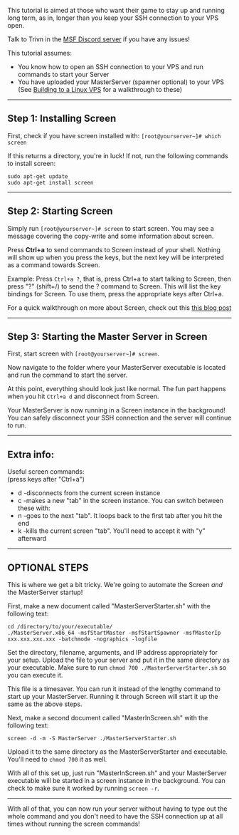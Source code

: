 This tutorial is aimed at those who want their game to stay up and running long term, as in, longer than you keep your SSH connection to your VPS open.

Talk to Trivn in the [MSF Discord server](https://discord.gg/ZqGummZ) if you have any issues!

This tutorial assumes:  
* You know how to open an SSH connection to your VPS and run commands to start your Server  
* You have uploaded your MasterServer (spawner optional) to your VPS  
(See [Building to a Linux VPS](https://github.com/alvyxaz/barebones-masterserver/wiki/Tutorial:-Building-to-Linux-VPS) for a walkthrough to these)  

---

## Step 1: Installing Screen

First, check if you have screen installed with:
`[root@yourserver~]# which screen`

If this returns a directory, you're in luck! If not, run the following commands to install screen:  
```
sudo apt-get update
sudo apt-get install screen
```

---

## Step 2: Starting Screen

Simply run `[root@yourserver~]# screen` to start screen. You may see a message covering the copy-write and some information about screen.

Press **Ctrl+a** to send commands to Screen instead of your shell. Nothing will show up when you press the keys, but the next key will be interpreted as a command towards Screen.

Example: Press `Ctrl+a ?`, that is, press Ctrl+a to start talking to Screen, then press "?" (shift+/) to send the ? command to Screen. This will list the key bindings for Screen. To use them, press the appropriate keys after Ctrl+a.

For a quick walkthrough on more about Screen, check out this [this blog post](https://www.rackaid.com/blog/linux-screen-tutorial-and-how-to/)

---

## Step 3: Starting the Master Server in Screen

First, start screen with `[root@yourserver~]# screen`.

Now navigate to the folder where your MasterServer executable is located and run the command to start the server.

At this point, everything should look just like normal. The fun part happens when you hit `Ctrl+a d` and disconnect from Screen.

Your MasterServer is now running in a Screen instance in the background! You can safely disconnect your SSH connection and the server will continue to run.

---

## Extra info:

Useful screen commands:  
(press keys after "Ctrl+a")  
* d -disconnects from the current screen instance  
* c -makes a new "tab" in the screen instance. You can switch between these with:  
* n -goes to the next "tab". It loops back to the first tab after you hit the end  
* k -kills the current screen "tab". You'll need to accept it with "y" afterward

---

## OPTIONAL STEPS

This is where we get a bit tricky. We're going to automate the Screen _and_ the MasterServer startup!

First, make a new document called "MasterServerStarter.sh" with the following text:

```
cd /directory/to/your/executable/
./MasterServer.x86_64 -msfStartMaster -msfStartSpawner -msfMasterIp xxx.xxx.xxx.xxx -batchmode -nographics -logfile
```

Set the directory, filename, arguments, and IP address appropriately for your setup. Upload the file to your server and put it in the same directory as your executable. Make sure to run `chmod 700 ./MasterServerStarter.sh` so you can execute it.

This file is a timesaver. You can run it instead of the lengthy command to start up your MasterServer. Running it through Screen will start it up the same as the above steps.

Next, make a second document called "MasterInScreen.sh" with the following text:

```
screen -d -m -S MasterServer ./MasterServerStarter.sh
```

Upload it to the same directory as the MasterServerStarter and executable. You'll need to `chmod 700` it as well.

With all of this set up, just run "MasterInScreen.sh" and your MasterServer executable will be started in a screen instance in the background. You can check to make sure it worked by running `screen -r`.

---

With all of that, you can now run your server without having to type out the whole command and you don't need to have the SSH connection up at all times without running the screen commands!